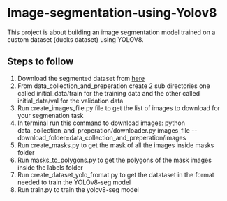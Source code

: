 # Image-segmentation-using-Yolov8
This project is about building an image segmentation model trained on a custom dataset (ducks dataset) using YOLOV8.
## Steps to follow

1. Download the segmented dataset from [here](https://storage.googleapis.com/openimages/web/download_v7.html#download-manually)
2. From data_collection_and_preperation create 2 sub directories one called initial_data/train for the training data and the other called initial_data/val for the validation data
3. Run create_images_file.py file to get the list of images to download for your segmenation task
4. In terminal run this command to download images: python data_collection_and_preperation/downloader.py images_file --download_folder=data_collection_and_preperation/images
5. Run create_masks.py to get the mask of all the images inside masks folder
6. Run masks_to_polygons.py to get the polygons of the mask images inside the labels folder
7. Run create_dataset_yolo_fromat.py to get the datataset in the format needed to train the YOLOv8-seg model
8. Run train.py to train the yolov8-seg model
